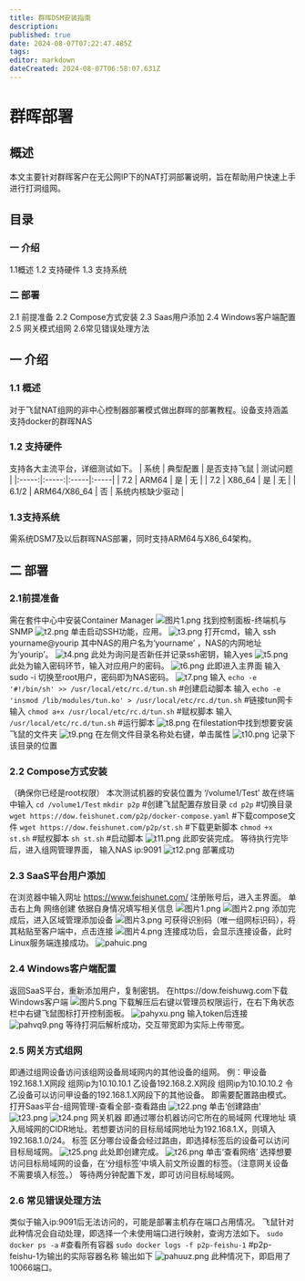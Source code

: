```yaml
---
title: 群晖DSM安装指南
description: 
published: true
date: 2024-08-07T07:22:47.485Z
tags: 
editor: markdown
dateCreated: 2024-08-07T06:58:07.631Z
---
```


# 群晖部署
## 概述
本文主要针对群晖客户在无公网IP下的NAT打洞部署说明，旨在帮助用户快速上手进行打洞组网。
## 目录
### 一 介绍
1.1概述
1.2 支持硬件
1.3 支持系统
### 二 部署
2.1 前提准备
2.2 Compose方式安装
2.3 Saas用户添加
2.4 Windows客户端配置
2.5 网关模式组网
2.6常见错误处理方法

## 一 介绍
### 1.1 概述
对于飞鼠NAT组网的非中心控制器部署模式做出群晖的部署教程。设备支持涵盖支持docker的群晖NAS
### 1.2 支持硬件
支持各大主流平台，详细测试如下。
| 系统 | 典型配置 | 是否支持飞鼠 | 测试问题 |
|:-----:|:-----:|:-----|:-----|
| 7.2 | ARM64 | 是 | 无 |
| 7.2 | X86_64 | 是 | 无 |
| 6.1/2 | ARM64/X86_64 | 否 | 系统内核缺少驱动 |

### 1.3支持系统
需系统DSM7及以后群晖NAS部署，同时支持ARM64与X86_64架构。

## 二 部署
### 2.1前提准备
需在套件中心中安装Container Manager
![图片1.png](/t1.png)
找到控制面板-终端机与SNMP
![t2.png](/t2.png)
单击启动SSH功能，应用。
![t3.png](/t3.png)
打开cmd，输入 ssh yourname@yourip
其中NAS的用户名为‘yourname’ ，NAS的内网地址为‘yourip’。
![t4.png](/t4.png)
此处为询问是否新任并记录ssh密钥，输入yes
![t5.png](/t5.png)
此处为输入密码环节，输入对应用户的密码。
![t6.png](/t6.png)
此即进入主界面
输入sudo -i 切换至root用户，密码即为NAS密码。
![t7.png](/t7.png)
输入 `echo -e '#!/bin/sh' >> /usr/local/etc/rc.d/tun.sh` #创建启动脚本
输入 `echo -e 'insmod /lib/modules/tun.ko' > /usr/local/etc/rc.d/tun.sh` #链接tun网卡
输入 `chmod a+x /usr/local/etc/rc.d/tun.sh` #赋权脚本
输入 `/usr/local/etc/rc.d/tun.sh` #运行脚本
![t8.png](/t8.png)
在filestation中找到想要安装飞鼠的文件夹
![t9.png](/t9.png)
在左侧文件目录名称处右键，单击属性
![t10.png](/t10.png)
记录下该目录的位置

### 2.2 Compose方式安装
（确保你已经是root权限）
本次测试机器的安装位置为 ‘/volume1/Test’ 
故在终端中输入 `cd /volume1/Test`
`mkdir p2p` #创建飞鼠配置存放目录
`cd p2p` #切换目录
`wget https://dow.feishunet.com/p2p/docker-compose.yaml`  #下载compose文件
`wget https://dow.feishunet.com/p2p/st.sh`  #下载更新脚本
`chmod +x st.sh` #赋权脚本
`sh st.sh` #启动脚本
![t11.png](/t11.png)
此即安装完成。
等待执行完毕后，进入组网管理界面，
输入NAS ip:9091
![t12.png](/t12.png)
部署成功

### 2.3 SaaS平台用户添加
在浏览器中输入网址 https://www.feishunet.com/
注册账号后，进入主界面。
单击右上角 网络创建
依据自身情况填写相关信息
![图片1.png](/图片1.png)
![图片2.png](/图片2.png)
添加完成后，进入区域管理添加设备
![图片3.png](/图片3.png)
可获得识别码（唯一组网标识码），将其粘贴至客户端中，点击连接
![图片4.png](/图片4.png)
连接成功后，会显示连接设备，此时Linux服务端连接成功。
![pahuic.png](/pahuic.png)

### 2.4 Windows客户端配置
返回SaaS平台，重新添加用户，复制密钥。
在https://dow.feishuwg.com下载Windows客户端
![图片5.png](/图片5.png)
下载解压后右键以管理员权限运行，在右下角状态栏中右键飞鼠图标打开控制面板。
![pahyxu.png](/pahyxu.png)
输入token后连接
![pahvq9.png](/pahvq9.png)
等待打洞后解析成功，交互带宽即为实际上传带宽。

### 2.5 网关方式组网
即通过组网设备访问该组网设备局域网内的其他设备的组网。
例：甲设备 192.168.1.X网段 组网ip为10.10.10.1
乙设备192.168.2.X网段 组网ip为10.10.10.2
令乙设备可以访问甲设备的192.168.1.X网段下的其他设备。
即需要配置路由模式。
打开Saas平台-组网管理-查看全部-查看路由
![t22.png](/t22.png)
单击‘创建路由’
![t23.png](/t23.png)
![t24.png](/t24.png)
网关机器 即通过哪台机器访问它所在的局域网
代理地址 填入局域网的CIDR地址。若想要访问的目标局域网地址为192.168.1.X，则填入192.168.1.0/24。
标签 区分哪台设备会经过路由，即选择标签后的设备可以访问目标局域网。
![t25.png](/t25.png)
此处即创建完成。
![t26.png](/t26.png)
单击‘查看网络’ 选择想要访问目标局域网的设备，在‘分组标签’中填入前文所设置的标签。（注意网关设备不需要填入标签。）
等待两分钟配置下发，即可访问目标局域网。

### 2.6 常见错误处理方法
类似于输入ip:9091后无法访问的，可能是部署主机存在端口占用情况。
飞鼠针对此种情况会自动处理，即选择一个未使用端口进行映射，查询方法如下。
`sudo docker ps -a` #查看所有容器
`sudo docker logs -f p2p-feishu-1` #p2p-feishu-1为输出的实际容器名称
输出如下
![pahuuz.png](/pahuuz.png)
此种情况下，即启用了10066端口。